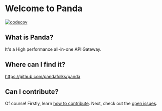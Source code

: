 # Welcome to Panda
[![codecov](https://codecov.io/github/pandafolks/panda/branch/master/graph/badge.svg?token=RO6VFA3SVU)](https://codecov.io/github/pandafolks/panda)
<br />

## What is Panda?
It's a High performance all-in-one API Gateway.

## Where can I find it?
<https://github.com/pandafolks/panda>

## Can I contribute?
Of course! Firstly, learn [how to contribute](https://github.com/pandafolks/panda/blob/master/CONTRIBUTING.md). 
Next, check out the [open issues](https://github.com/pandafolks/panda/issues). 